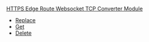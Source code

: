 <!-- Code generated for API Clients. DO NOT EDIT. -->


[HTTPS Edge Route Websocket TCP Converter Module](#api-edge-route-websocket-tcp-converter-module)
- [Replace](#api-edge-route-websocket-tcp-converter-module-replace)
- [Get](#api-edge-route-websocket-tcp-converter-module-get)
- [Delete](#api-edge-route-websocket-tcp-converter-module-delete)
